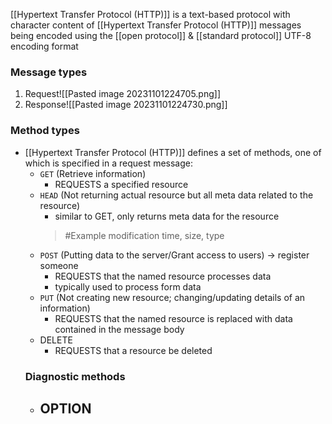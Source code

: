[[Hypertext Transfer Protocol (HTTP)]] is a text-based protocol with character content of [[Hypertext Transfer Protocol (HTTP)]] messages being encoded using the [[open protocol]] & [[standard protocol]] UTF-8 encoding format

### Message types
1. Request![[Pasted image 20231101224705.png]]
2. Response![[Pasted image 20231101224730.png]]

### Method types
- [[Hypertext Transfer Protocol (HTTP)]] defines a set of methods, one of which is specified in a request message:
	- `GET` (Retrieve information)
		- REQUESTS a specified resource
	- `HEAD` (Not returning actual resource but all meta data related to the resource)
		- similar to GET, only returns meta data for the resource
		> #Example 
		> 		modification time, size, type
	- `POST` (Putting data to the server/Grant access to users) $\rightarrow$ register someone
		- REQUESTS that the named resource processes data
		- typically used to process form data
	- `PUT` (Not creating new resource; changing/updating details of an information)
		- REQUESTS that the named resource is replaced with data contained in the message body
	- DELETE
		- REQUESTS that a resource be deleted
	### Diagnostic methods
	- OPTION
		- 